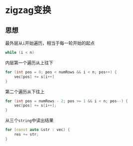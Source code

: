 # zigzag变换

## 思想

最外层从`i`开始遍历，相当于每一轮开始的起点

```c++
while (i < n)
```

内层第一个遍历从上往下

```c++
for (int pos = 0; pos < numRows && i < n; pos++) {
    vec[pos] += s[i++]
}
```

第二个遍历从下往上

```c++
for (int pos = numRows - 2; pos >= 1 && i < n; pos--) {
    vec[pos] += s[i++];
}
```

从三个`string`中读出结果

```c++
for (const auto &str : vec) {
    res += str;
}
```